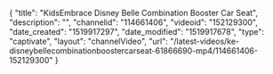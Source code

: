{
    "title": "KidsEmbrace Disney Belle Combination Booster Car Seat",
    "description": "",
    "channelid": "114661406",
    "videoid": "152129300",
    "date_created": "1519917297",
    "date_modified": "1519917678",
    "type": "captivate",
    "layout": "channelVideo",
    "url": "\/latest-videos\/ke-disneybellecombinationboostercarseat-61866690-mp4\/114661406-152129300"
}